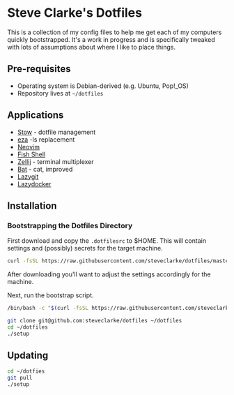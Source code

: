 # Steve Clarke's Dotfiles

This is a collection of my config files to help me get each of my
computers quickly bootstrapped. It's a work in progress and is
specifically tweaked with lots of assumptions about where I like
to place things.

## Pre-requisites

* Operating system is Debian-derived (e.g. Ubuntu, Pop!_OS)
* Repository lives at `~/dotfiles`

## Applications

* [Stow](http://www.gnu.org/software/stow/) - dotfile management
* [eza](https://github.com/eza-community/eza) -ls replacement
* [Neovim](https://neovim.io)
* [Fish Shell](https://fishshell.com/)
* [Zellij](https://github.com/zellij-org/zellij) - terminal multiplexer
* [Bat](https://github.com/sharkdp/bat) - cat, improved
* [Lazygit](https://github.com/jesseduffield/lazygit)
* [Lazydocker](https://github.com/jesseduffield/lazydocker)

## Installation

### Bootstrapping the Dotfiles Directory

First download and copy the `.dotfilesrc` to $HOME. This will contain settings
and (possibly) secrets for the target machine.

```bash
curl -fsSL https://raw.githubusercontent.com/steveclarke/dotfiles/master/.dotfilesrc -o ~/.dotfilesrc
```

After downloading you'll want to adjust the settings accordingly for the machine.

Next, run the bootstrap script.

```bash
/bin/bash -c "$(curl -fsSL https://raw.githubusercontent.com/steveclarke/dotfiles/master/bootstrap)"
```

```bash
git clone git@github.com:steveclarke/dotfiles ~/dotfiles
cd ~/dotfiles
./setup
```

## Updating

```bash
cd ~/dotfies
git pull
./setup
```

